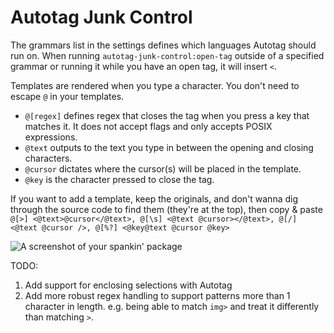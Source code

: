 # Autotag Junk Control

The grammars list in the settings defines which languages Autotag should run on. When running `autotag-junk-control:open-tag` outside of a specified grammar or running it while you have an open tag, it will insert `<`.

Templates are rendered when you type a character. You don't need to escape `@` in your templates.

* `@[regex]` defines regex that closes the tag when you press a key that matches it. It does not accept flags and only accepts POSIX expressions.
* `@text` outputs to the text you type in between the opening and closing characters.
* `@cursor` dictates where the cursor(s) will be placed in the template.
* `@key` is the character pressed to close the tag.

If you want to add a template, keep the originals, and don't wanna dig through the source code to find them (they're at the top), then copy & paste `@[>] <@text>@cursor</@text>, @[\s] <@text @cursor></@text>, @[/] <@text @cursor />, @[%?] <@key@text @cursor @key>`

![A screenshot of your spankin' package](https://cloud.githubusercontent.com/assets/1163573/5508364/8dd8da58-8771-11e4-8007-d776aa63b41d.gif)

TODO:

  1. Add support for enclosing selections with Autotag
  2. Add more robust regex handling to support patterns more than 1 character in length. e.g. being able to match `img>` and treat it differently than matching `>`.
